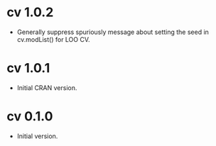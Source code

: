 # cv 1.0.2

- Generally suppress spuriously message about setting the seed in cv.modList() for LOO CV.

# cv 1.0.1

- Initial CRAN version.

# cv 0.1.0

- Initial version.
